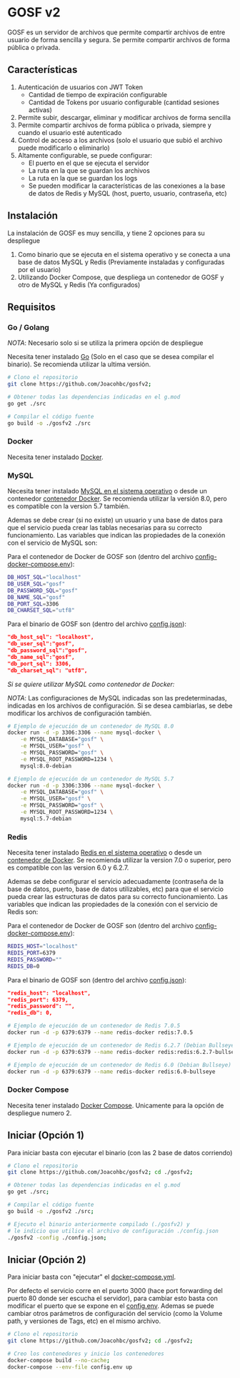 # GOSF v2

GOSF es un servidor de archivos que permite compartir archivos de entre usuario de forma sencilla y segura. Se permite compartir archivos de forma pública o privada.

## Características

1. Autenticación de usuarios con JWT Token
    - Cantidad de tiempo de expiración configurable
    - Cantidad de Tokens por usuario configurable (cantidad sesiones activas)
2. Permite subir, descargar, eliminar y modificar archivos de forma sencilla
3. Permite compartir archivos de forma pública o privada, siempre y cuando el usuario esté autenticado  
4. Control de acceso a los archivos (solo el usuario que subió el archivo puede modificarlo o eliminarlo)
5. Altamente configurable, se puede configurar:
    - El puerto en el que se ejecuta el servidor
    - La ruta en la que se guardan los archivos
    - La ruta en la que se guardan los logs
    - Se pueden modificar la características de las conexiones a la base de datos de Redis y MySQL (host, puerto, usuario, contraseña, etc)

## Instalación

La instalación de GOSF es muy sencilla, y tiene 2 opciones para su despliegue

1. Como binario que se ejecuta en el sistema operativo y se conecta a una base de datos MySQL y Redis (Previamente instaladas y configuradas por el usuario)
2. Utilizando Docker Compose, que despliega un contenedor de GOSF y otro de MySQL y Redis (Ya configurados)

## Requisitos

### Go / Golang

*NOTA*: Necesario solo si se utiliza la primera opción de despliegue

Necesita tener instalado [Go](https://golang.org/doc/install) (Solo en el caso que se desea compilar el binario). Se recomienda utilizar la ultima versión.

```bash
# Clono el repositorio
git clone https://github.com/Joacohbc/gosfv2;

# Obtener todas las dependencias indicadas en el g.mod
go get ./src

# Compilar el código fuente
go build -o ./gosfv2 ./src
```

### Docker

Necesita tener instalado [Docker](https://docs.docker.com/get-docker/).

### MySQL

Necesita tener instalado [MySQL en el sistema operativo](https://dev.mysql.com/downloads/) o desde un contenedor [contenedor Docker](https://hub.docker.com/_/mysql). Se recomienda utilizar la versión 8.0, pero es compatible con la version 5.7 también.

Ademas se debe crear (si no existe) un usuario y una base de datos para que el servicio pueda crear las tablas necesarias para su correcto funcionamiento. Las variables que indican las propiedades de la conexión con el servicio de MySQL son:

Para el contenedor de Docker de GOSF son (dentro del archivo [config-docker-compose.env](./config-docker-compose.env)):

```bash
DB_HOST_SQL="localhost"
DB_USER_SQL="gosf"
DB_PASSWORD_SQL="gosf"
DB_NAME_SQL="gosf"
DB_PORT_SQL=3306
DB_CHARSET_SQL="utf8"
```

Para el binario de GOSF son (dentro del archivo [config.json](./config.json)):

```json
"db_host_sql": "localhost",
"db_user_sql":"gosf",
"db_password_sql":"gosf",
"db_name_sql":"gosf",
"db_port_sql": 3306,
"db_charset_sql": "utf8",
```

*Si se quiere utilizar MySQL como contenedor de Docker:*

*NOTA*: Las configuraciones de MySQL indicadas son las predeterminadas, indicadas en los archivos de configuración. Si se desea cambiarlas, se debe modificar los archivos de configuración también.

```bash
# Ejemplo de ejecución de un contenedor de MySQL 8.0
docker run -d -p 3306:3306 --name mysql-docker \
    -e MYSQL_DATABASE="gosf" \
    -e MYSQL_USER="gosf" \
    -e MYSQL_PASSWORD="gosf" \
    -e MYSQL_ROOT_PASSWORD=1234 \
    mysql:8.0-debian

# Ejemplo de ejecución de un contenedor de MySQL 5.7
docker run -d -p 3306:3306 --name mysql-docker \
    -e MYSQL_DATABASE="gosf" \
    -e MYSQL_USER="gosf" \
    -e MYSQL_PASSWORD="gosf" \
    -e MYSQL_ROOT_PASSWORD=1234 \
    mysql:5.7-debian
```

### Redis

Necesita tener instalado [Redis en el sistema operativo](https://redis.io/topics/quickstart) o desde un [contenedor de Docker](https://hub.docker.com/_/redis). Se recomienda utilizar la version 7.0 o superior, pero es compatible con las version 6.0 y 6.2.7.

Ademas se debe configurar el servicio adecuadamente (contraseña de la base de datos, puerto, base de datos utilizables, etc) para que el servicio pueda crear las estructuras de datos para su correcto funcionamiento. Las variables que indican las propiedades de la conexión con el servicio de Redis son:

Para el contenedor de Docker de GOSF son (dentro del archivo [config-docker-compose.env](./config-docker-compose.env)):

```bash
REDIS_HOST="localhost"
REDIS_PORT=6379
REDIS_PASSWORD=""
REDIS_DB=0
```

Para el binario de GOSF son (dentro del archivo [config.json](./config.json)):

```json
"redis_host": "localhost",
"redis_port": 6379,
"redis_password": "",
"redis_db": 0,
```

```bash
# Ejemplo de ejecución de un contenedor de Redis 7.0.5
docker run -d -p 6379:6379 --name redis-docker redis:7.0.5

# Ejemplo de ejecución de un contenedor de Redis 6.2.7 (Debian Bullseye)
docker run -d -p 6379:6379 --name redis-docker redis:redis:6.2.7-bullseye

# Ejemplo de ejecución de un contenedor de Redis 6.0 (Debian Bullseye)
docker run -d -p 6379:6379 --name redis-docker redis:6.0-bullseye
```

### Docker Compose

Necesita tener instalado [Docker Compose](https://docs.docker.com/compose/install/). Unicamente para la opción de despliegue numero 2.

## Iniciar (Opción 1)

Para iniciar basta con ejecutar el binario (con las 2 base de datos corriendo)

```bash
# Clono el repositorio
git clone https://github.com/Joacohbc/gosfv2; cd ./gosfv2;

# Obtener todas las dependencias indicadas en el g.mod
go get ./src;

# Compilar el código fuente
go build -o ./gosfv2 ./src;

# Ejecuto el binario anteriormente compilado (./gosfv2) y 
# le indicio que utilice el archivo de configuración ./config.json
./gosfv2 -config ./config.json;
```

## Iniciar (Opción 2)

Para iniciar basta con "ejecutar" el [docker-compose.yml](./docker-compose.yml).

Por defecto el servicio corre en el puerto 3000 (hace port forwarding del puerto 80 donde ser escucha el servidor), para cambiar esto basta con modificar el puerto que se expone en el [config.env](./config.env). Ademas se puede cambiar otros parámetros de configuración del servicio (como la Volume path, y versiones de Tags, etc) en el mismo archivo.

```bash
# Clono el repositorio
git clone https://github.com/Joacohbc/gosfv2; cd ./gosfv2;

# Creo los contenedores y inicio los contenedores
docker-compose build --no-cache; 
docker-compose --env-file config.env up
```
